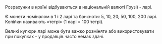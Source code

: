 
Розрахунки в країні відбуваються в національній валюті Грузії - ларі.

Є монети номіналом в 1 і 2 ларі та банкноти: 5, 10, 20, 50, 100, 200 ларі. Копійки називають «тетрі» (1 ларі = 100 тетрі).

<section>

Великі купюри ларі може бути важко розміняти або використовувати при покупках - у продавців часто немає здачі. 
</section>

</br>

